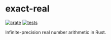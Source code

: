 # exact-real

[![crate](https://img.shields.io/crates/v/exact-real.svg)](https://crates.io/crates/exact-real)
[![tests](https://github.com/tczajka/exact-real-rs/actions/workflows/tests.yml/badge.svg)](https://github.com/tczajka/exact-real-rs/actions)

Infinite-precision real number arithmetic in Rust.
